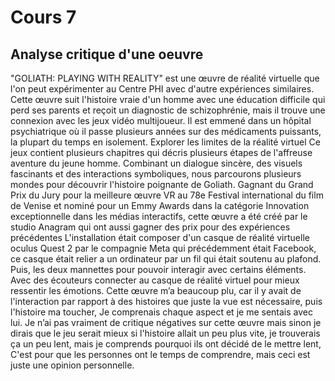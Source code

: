 # Cours 7
## Analyse critique d'une oeuvre

"GOLIATH: PLAYING WITH REALITY" est une œuvre de réalité virtuelle que l'on peut expérimenter au Centre PHI avec d'autre expériences similaires. Cette œuvre suit l'histoire vraie d'un homme avec une éducation difficile qui perd ses parents et reçoit un diagnostic de schizophrénie, mais il trouve une connexion avec les jeux vidéo multijoueur. Il est emmené dans un hôpital psychiatrique où il passe plusieurs années sur des médicaments puissants, la plupart du temps en isolement. Explorer les limites de la réalité virtuel Ce jeux contient plusieurs chapitres qui décris plusieurs étapes de l'affreuse aventure du jeune homme. Combinant un dialogue sincère, des visuels fascinants et des interactions symboliques, nous parcourons plusieurs mondes pour découvrir l'histoire poignante de Goliath. Gagnant du Grand Prix du Jury pour la meilleure œuvre VR au 78e Festival international du film de Venise et nominé pour un Emmy Awards dans la catégorie Innovation exceptionnelle dans les médias interactifs, cette œuvre a été créé par le studio Anagram qui ont aussi gagner des prix pour des expériences précédentes L'installation était composer d'un casque de réalité virtuelle oculus Quest 2 par le compagnie Meta qui précédemment était Facebook, ce casque était relier a un ordinateur par un fil qui était soutenu au plafond. Puis, les deux mannettes pour pouvoir interagir avec certains éléments. Avec des écouteurs connecter au casque de réalité virtuel pour mieux ressentir les émotions. Cette œuvre m’a beaucoup plu, car il y avait de l'interaction par rapport à des histoires que juste la vue est nécessaire, puis l'histoire ma toucher, Je comprenais chaque aspect et je me sentais avec lui. Je n’ai pas vraiment de critique négatives sur cette œuvre mais sinon je dirais que le jeu serait mieux si l'histoire allait un peu plus vite, je trouverais ça un peu lent, mais je comprends pourquoi ils ont décidé de le mettre lent, C'est pour que les personnes ont le temps de comprendre, mais ceci est juste une opinion personnelle.

